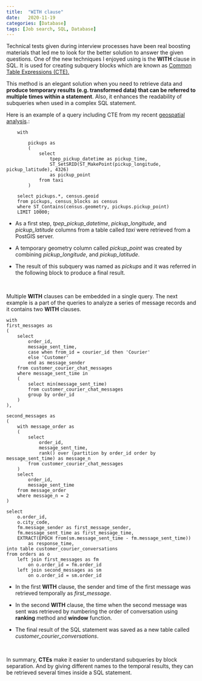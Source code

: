 ```yaml
---
title:  "WITH clause"
date:   2020-11-19
categories: [Database]
tags: [Job search, SQL, Database]
---
```


Technical tests given during interview processes have been real boosting materials that led me to look for the better solution to answer the given questions. One of the new techniques I enjoyed using is the **WITH** clause in SQL. It is used for creating subquery blocks which are known as [Common Table Expressions (CTE).](https://docs.oracle.com/cd/E17952_01/mysql-8.0-en/with.html)

This method is an elegant solution when you need to retrieve data and **produce temporary results (e.g. transformed data) that can be referred to multiple times within a statement**. Also, it enhances the readability of subqueries when used in a complex SQL statement.

Here is an example of a query including CTE from my recent [geospatial analysis](https://github.com/soyhyoj/GeospatialAnalysis_NYtaxi).:


```
    with

        pickups as
        (
            select
                tpep_pickup_datetime as pickup_time,
                ST_SetSRID(ST_MakePoint(pickup_longitude, pickup_latitude), 4326)
                as pickup_point
            from taxi
        )

    select pickups.*, census.geoid
    from pickups, census_blocks as census
    where ST_Contains(census.geometry, pickups.pickup_point)
    LIMIT 10000;
```

- As a first step, *tpep_pickup_datetime*, *pickup_longitude*, and *pickup_latitude* columns from a table called *taxi* were retrieved from a PostGIS server.

- A temporary geometry column called *pickup_point* was created by combining *pickup_longitude*, and *pickup_latitude*.

- The result of this subquery was named as *pickups* and it was referred in the following block to produce a final result.

<br>

Multiple **WITH** clauses can be embedded in a single query. The next example is a part of the queries to analyze a series of message records and it contains two **WITH** clauses.

```
with
first_messages as
(
	select
		order_id,
		message_sent_time,
		case when from_id = courier_id then 'Courier'
		else 'Customer'
		end as message_sender
	from customer_courier_chat_messages 
	where message_sent_time in
	(
		select min(message_sent_time)
		from customer_courier_chat_messages
		group by order_id
	)
),

second_messages as
(
	with message_order as
	(
		select
			order_id,
			message_sent_time,
			rank() over (partition by order_id order by message_sent_time) as message_n
		from customer_courier_chat_messages 
	)
	select
		order_id,
		message_sent_time
	from message_order
	where message_n = 2
)

select  
	o.order_id,
	o.city_code,
	fm.message_sender as first_message_sender,
	fm.message_sent_time as first_message_time,
	EXTRACT(EPOCH from(sm.message_sent_time - fm.message_sent_time))
        as response_time,
into table customer_courier_conversations
from orders as o
	left join first_messages as fm
		on o.order_id = fm.order_id
	left join second_messages as sm
		on o.order_id = sm.order_id
```

- In the first **WITH** clause, the sender and time of the first message was retrieved temporally as *first_message*.

- In the second **WITH** clause, the time when the second message was sent was retrieved by numbering the order of conversation using **ranking** method and **window** function.

- The final result of the SQL statement was saved as a new table called *customer_courier_conversations*.

<br>

In summary, **CTEs** make it easier to understand subqueries by block separation. And by giving different names to the temporal results, they can be retrieved several times inside a SQL statement.